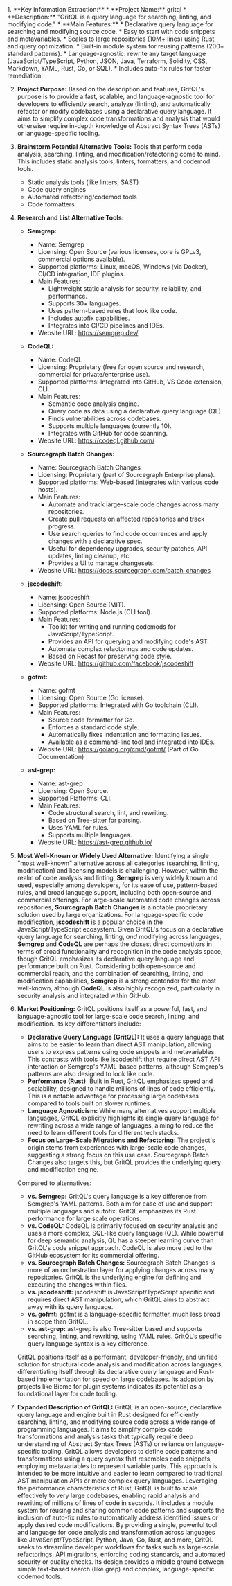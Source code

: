 <analysis>
1.  **Key Information Extraction:**
    *   **Project Name:** gritql
    *   **Description:** "GritQL is a query language for searching, linting, and modifying code."
    *   **Main Features:**
        *   Declarative query language for searching and modifying source code.
        *   Easy to start with code snippets and metavariables.
        *   Scales to large repositories (10M+ lines) using Rust and query optimization.
        *   Built-in module system for reusing patterns (200+ standard patterns).
        *   Language-agnostic: rewrite any target language (JavaScript/TypeScript, Python, JSON, Java, Terraform, Solidity, CSS, Markdown, YAML, Rust, Go, or SQL).
        *   Includes auto-fix rules for faster remediation.

2.  **Project Purpose:**
    Based on the description and features, GritQL's purpose is to provide a fast, scalable, and language-agnostic tool for developers to efficiently search, analyze (linting), and automatically refactor or modify codebases using a declarative query language. It aims to simplify complex code transformations and analysis that would otherwise require in-depth knowledge of Abstract Syntax Trees (ASTs) or language-specific tooling.

3.  **Brainstorm Potential Alternative Tools:**
    Tools that perform code analysis, searching, linting, and modification/refactoring come to mind. This includes static analysis tools, linters, formatters, and codemod tools.

    *   Static analysis tools (like linters, SAST)
    *   Code query engines
    *   Automated refactoring/codemod tools
    *   Code formatters

4.  **Research and List Alternative Tools:**

    *   **Semgrep:**
        *   Name: Semgrep
        *   Licensing: Open Source (various licenses, core is GPLv3, commercial options available).
        *   Supported platforms: Linux, macOS, Windows (via Docker), CI/CD integration, IDE plugins.
        *   Main Features:
            *   Lightweight static analysis for security, reliability, and performance.
            *   Supports 30+ languages.
            *   Uses pattern-based rules that look like code.
            *   Includes autofix capabilities.
            *   Integrates into CI/CD pipelines and IDEs.
        *   Website URL: https://semgrep.dev/

    *   **CodeQL:**
        *   Name: CodeQL
        *   Licensing: Proprietary (free for open source and research, commercial for private/enterprise use).
        *   Supported platforms: Integrated into GitHub, VS Code extension, CLI.
        *   Main Features:
            *   Semantic code analysis engine.
            *   Query code as data using a declarative query language (QL).
            *   Finds vulnerabilities across codebases.
            *   Supports multiple languages (currently 10).
            *   Integrates with GitHub for code scanning.
        *   Website URL: https://codeql.github.com/

    *   **Sourcegraph Batch Changes:**
        *   Name: Sourcegraph Batch Changes
        *   Licensing: Proprietary (part of Sourcegraph Enterprise plans).
        *   Supported platforms: Web-based (integrates with various code hosts).
        *   Main Features:
            *   Automate and track large-scale code changes across many repositories.
            *   Create pull requests on affected repositories and track progress.
            *   Use search queries to find code occurrences and apply changes with a declarative spec.
            *   Useful for dependency upgrades, security patches, API updates, linting cleanup, etc.
            *   Provides a UI to manage changesets.
        *   Website URL: https://docs.sourcegraph.com/batch_changes

    *   **jscodeshift:**
        *   Name: jscodeshift
        *   Licensing: Open Source (MIT).
        *   Supported platforms: Node.js (CLI tool).
        *   Main Features:
            *   Toolkit for writing and running codemods for JavaScript/TypeScript.
            *   Provides an API for querying and modifying code's AST.
            *   Automate complex refactorings and code updates.
            *   Based on Recast for preserving code style.
        *   Website URL: https://github.com/facebook/jscodeshift

    *   **gofmt:**
        *   Name: gofmt
        *   Licensing: Open Source (Go license).
        *   Supported platforms: Integrated with Go toolchain (CLI).
        *   Main Features:
            *   Source code formatter for Go.
            *   Enforces a standard code style.
            *   Automatically fixes indentation and formatting issues.
            *   Available as a command-line tool and integrated into IDEs.
        *   Website URL: https://golang.org/cmd/gofmt/ (Part of Go Documentation)

    *   **ast-grep:**
        *   Name: ast-grep
        *   Licensing: Open Source.
        *   Supported Platforms: CLI.
        *   Main Features:
            *   Code structural search, lint, and rewriting.
            *   Based on Tree-sitter for parsing.
            *   Uses YAML for rules.
            *   Supports multiple languages.
        *   Website URL: https://ast-grep.github.io/

5.  **Most Well-Known or Widely Used Alternative:**
    Identifying a single "most well-known" alternative across all categories (searching, linting, modification) and licensing models is challenging. However, within the realm of code analysis and linting, **Semgrep** is very widely known and used, especially among developers, for its ease of use, pattern-based rules, and broad language support, including both open-source and commercial offerings. For large-scale automated code changes across repositories, **Sourcegraph Batch Changes** is a notable proprietary solution used by large organizations. For language-specific code modification, **jscodeshift** is a popular choice in the JavaScript/TypeScript ecosystem. Given GritQL's focus on a declarative query language for searching, linting, *and* modifying across languages, **Semgrep** and **CodeQL** are perhaps the closest direct competitors in terms of broad functionality and recognition in the code analysis space, though GritQL emphasizes its declarative query language and performance built on Rust. Considering both open-source and commercial reach, and the combination of searching, linting, and modification capabilities, **Semgrep** is a strong contender for the most well-known, although **CodeQL** is also highly recognized, particularly in security analysis and integrated within GitHub.

6.  **Market Positioning:**
    GritQL positions itself as a powerful, fast, and language-agnostic tool for large-scale code search, linting, and modification. Its key differentiators include:
    *   **Declarative Query Language (GritQL):** It uses a query language that aims to be easier to learn than direct AST manipulation, allowing users to express patterns using code snippets and metavariables. This contrasts with tools like jscodeshift that require direct AST API interaction or Semgrep's YAML-based patterns, although Semgrep's patterns are also designed to look like code.
    *   **Performance (Rust):** Built in Rust, GritQL emphasizes speed and scalability, designed to handle millions of lines of code efficiently. This is a notable advantage for processing large codebases compared to tools built on slower runtimes.
    *   **Language Agnosticism:** While many alternatives support multiple languages, GritQL explicitly highlights its single query language for rewriting across a wide range of languages, aiming to reduce the need to learn different tools for different tech stacks.
    *   **Focus on Large-Scale Migrations and Refactoring:** The project's origin stems from experiences with large-scale code changes, suggesting a strong focus on this use case. Sourcegraph Batch Changes also targets this, but GritQL provides the underlying query and modification engine.

    Compared to alternatives:
    *   **vs. Semgrep:** GritQL's query language is a key difference from Semgrep's YAML patterns. Both aim for ease of use and support multiple languages and autofix. GritQL emphasizes its Rust performance for large scale operations.
    *   **vs. CodeQL:** CodeQL is primarily focused on security analysis and uses a more complex, SQL-like query language (QL). While powerful for deep semantic analysis, QL has a steeper learning curve than GritQL's code snippet approach. CodeQL is also more tied to the GitHub ecosystem for its commercial offering.
    *   **vs. Sourcegraph Batch Changes:** Sourcegraph Batch Changes is more of an orchestration layer for applying changes across many repositories. GritQL is the underlying engine for defining and executing the changes within files.
    *   **vs. jscodeshift:** jscodeshift is JavaScript/TypeScript specific and requires direct AST manipulation, which GritQL aims to abstract away with its query language.
    *   **vs. gofmt:** gofmt is a language-specific formatter, much less broad in scope than GritQL.
    *   **vs. ast-grep:** ast-grep is also Tree-sitter based and supports searching, linting, and rewriting, using YAML rules. GritQL's specific query language syntax is a key difference.

    GritQL positions itself as a performant, developer-friendly, and unified solution for structural code analysis and modification across languages, differentiating itself through its declarative query language and Rust-based implementation for speed on large codebases. Its adoption by projects like Biome for plugin systems indicates its potential as a foundational layer for code tooling.

7.  **Expanded Description of GritQL:**
    GritQL is an open-source, declarative query language and engine built in Rust designed for efficiently searching, linting, and modifying source code across a wide range of programming languages. It aims to simplify complex code transformations and analysis tasks that typically require deep understanding of Abstract Syntax Trees (ASTs) or reliance on language-specific tooling. GritQL allows developers to define code patterns and transformations using a query syntax that resembles code snippets, employing metavariables to represent variable parts. This approach is intended to be more intuitive and easier to learn compared to traditional AST manipulation APIs or more complex query languages. Leveraging the performance characteristics of Rust, GritQL is built to scale effectively to very large codebases, enabling rapid analysis and rewriting of millions of lines of code in seconds. It includes a module system for reusing and sharing common code patterns and supports the inclusion of auto-fix rules to automatically address identified issues or apply desired code modifications. By providing a single, powerful tool and language for code analysis and transformation across languages like JavaScript/TypeScript, Python, Java, Go, Rust, and more, GritQL seeks to streamline developer workflows for tasks such as large-scale refactorings, API migrations, enforcing coding standards, and automated security or quality checks. Its design provides a middle ground between simple text-based search (like grep) and complex, language-specific codemod tools.